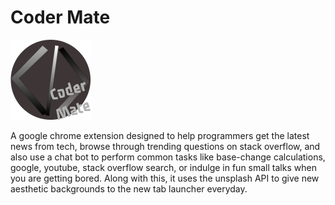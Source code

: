 # Coder Mate

![image](logo.png)

A google chrome extension designed to help programmers get the latest news from tech, browse through trending questions on stack overflow, and also use a chat bot to perform common tasks like base-change calculations, google, youtube, stack overflow search, or indulge in fun small talks when you are getting bored. Along with this, it uses the unsplash API to give new aesthetic backgrounds to the new tab launcher everyday.
